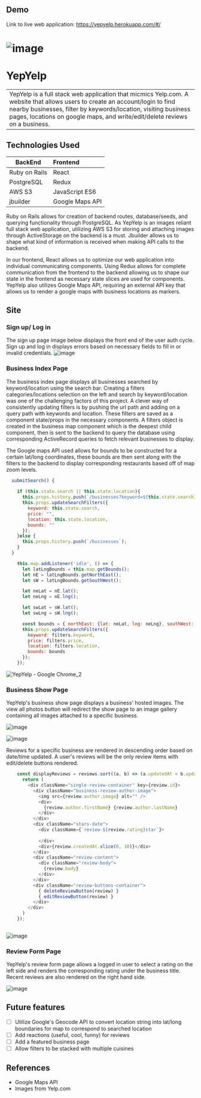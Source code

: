 ## Demo
Link to live web application: https://yepyelp.herokuapp.com/#/

# ![image](https://user-images.githubusercontent.com/44277861/136591278-f839868e-f44f-4afb-8f5e-2b4d3f6d3c5c.png)
# YepYelp

<table>
<tr>
<td>
  YepYelp is a full stack web application that micmics Yelp.com. A website that allows users to create an account/login to find nearby businesses, filter by keywords/location, visiting business pages, locations on google maps, and write/edit/delete reviews on a business.
</td>
</tr>
</table>

## Technologies Used

BackEnd | Frontend
---|:--
Ruby on Rails | React
PostgreSQL | Redux
AWS S3 | JavaScript ES6
jbuilder | Google Maps API

Ruby on Rails allows for creation of backend routes, database/seeds, and querying functionality through PostgreSQL. As YepYelp is an images reliant full stack web application, utilizing AWS S3 for storing and attaching images through ActiveStorage on the backend is a must. Jbuilder allows us to shape what kind of information is received when making API calls to the backend.

In our frontend, React allows us to optimize our web application into individual communicating components. Using Redux allows for complete communication from the frontend to the backend allowing us to shape our state in the frontend as necessary state slices are used for components. YepYelp also utilizes Google Maps API, requiring an external API key that allows us to render a google maps with business locations as markers.

## Site

### Sign up/ Log in
The sign up page image below displays the front end of the user auth cycle. Sign up and log in displays errors based on necessary fields to fill in or invalid credentials.
![image](https://user-images.githubusercontent.com/44277861/136595306-13410d62-25dd-4c68-b3f8-a1be8c8428aa.png)


### Business Index Page
The business index page displays all businesses searched by keyword/location using the search bar. Creating a filters categories/locations selection on the left and search by keyword/location was one of the challenging factors of this project. A clever way of consistently updating filters is by pushing the url path and adding on a query path with keywords and location. These filters are saved as a component state/props in the necessary components. A filters object is created in the business map component which is the deepest child component, then is sent to the backend to query the database using corresponding ActiveRecord queries to fetch relevant businesses to display.

The Google maps API used allows for bounds to be constructed for a certain lat/long coordinates, these bounds are then sent along with the filters to the backend to display corresponding restaurants based off of map zoom levels.

```javascript
  submitSearch() {
    
    if (this.state.search || this.state.location){
      this.props.history.push(`/businesses?keyword=${this.state.search}&location=${this.state.location}`);
      this.props.updateSearchFilters({
        keyword: this.state.search,
        price: "",
        location: this.state.location,
        bounds: ""
      });
    }else {
      this.props.history.push(`/businesses`);
    }
  }
```

```javascript
    this.map.addListener('idle', () => {
      let latLngBounds = this.map.getBounds();
      let nE = latLngBounds.getNorthEast();
      let sW = latLngBounds.getSouthWest();

      let neLat = nE.lat();
      let neLng = nE.lng();

      let swLat = sW.lat();
      let swLng = sW.lng();

      const bounds = { northEast: {lat: neLat, lng: neLng}, southWest: { lat: swLat, lng: swLng} };
      this.props.updateSearchFilters({
        keyword: filters.keyword,
        price: filters.price,
        location: filters.location,
        bounds: bounds
      });
    });
 ```
![YepYelp - Google Chrome_2](https://user-images.githubusercontent.com/44277861/136594872-974171f2-df55-4240-907b-c720fd46bc8a.jpg)

### Business Show Page
YepYelp's business show page displays a business' hosted images. The view all photos button will redirect the show page to an image gallery containing all images attached to a specific business.

![image](https://user-images.githubusercontent.com/44277861/136595007-4ca4c07b-7325-46f8-99d2-4123907c9b62.png)

![image](https://user-images.githubusercontent.com/44277861/136597859-a3fb9cf5-ac7d-43b8-a866-98cc9226b3a1.png)

Reviews for a specific business are rendered in descending order based on date/time updated. A user's reviews will be the only review items with edit/delete buttons rendered.

```javascript
    const displayReviews = reviews.sort((a, b) => (a.updatedAt < b.updatedAt) ? 1 : -1).map((review) => {
      return (
        <div className="single-review-container" key={review.id}>
          <div className="business-review-author-image">
            <img src={review.author.image} alt="" />
            <div>
              {review.author.firstName} {review.author.lastName}
            </div>
          </div>
          <div className="stars-date">
            <div className={`review-${review.rating}star`}>
              
            </div>
            <div>{review.createdAt.slice(0, 10)}</div>
          </div>
          <div className="review-content">
            <div className="review-body">
              {review.body}
            </div>
          </div>
          <div className="review-buttons-container">
            { deleteReviewButton(review) }
            { editReviewButton(review) }
          </div>
        </div>
      )
    });
    
 ```

![image](https://user-images.githubusercontent.com/44277861/136597940-66636f88-85c0-4f3b-a8f1-475fdb50bd3b.png)


### Review Form Page
YepYelp's review form page allows a logged in user to select a rating on the left side and renders the corresponding rating under the business title. Recent reviews are also rendered on the right hand side.

![image](https://user-images.githubusercontent.com/44277861/136595106-93ed077c-c6c8-49a7-b462-f86d2c48144e.png)

## Future features
- [ ] Utilize Google's Geocode API to convert location string into lat/long boundaries for map to correspond to searched location
- [ ] Add reactions (useful, cool, funny) for reviews
- [ ] Add a featured business page
- [ ] Allow filters to be stacked with multiple cuisines

## References
* Google Maps API
* Images from Yelp.com





